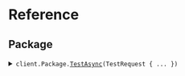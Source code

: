 # Reference
## Package
<details><summary><code>client.Package.<a href="/src/SeedNurseryApi/Package/PackageClient.cs">TestAsync</a>(TestRequest { ... })</code></summary>
<dl>
<dd>

#### 🔌 Usage

<dl>
<dd>

<dl>
<dd>

```csharp
await client.Package.TestAsync(new TestRequest { For = "string" });
```
</dd>
</dl>
</dd>
</dl>

#### ⚙️ Parameters

<dl>
<dd>

<dl>
<dd>

**request:** `TestRequest` 
    
</dd>
</dl>
</dd>
</dl>


</dd>
</dl>
</details>
